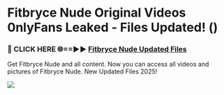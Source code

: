 # Fitbryce Nude Original Videos 0nlyFans Leaked - Files Updated! ()

<h3>🔴 CLICK HERE 🌐==►► <a href="https://tinyurl.com/2p9ay9w9" rel="nofollow">Fitbryce Nude Updated Files</a></h3>

Get Fitbryce Nude and all content. Now you can access all videos and pictures of Fitbryce Nude. New Updated Files 2025!

[![](https://i.imgur.com/KQgVmj3.gif)](https://tinyurl.com/2p9ay9w9)
